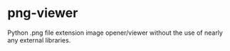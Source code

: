 # png-viewer
Python .png file extension image opener/viewer without the use of nearly any external libraries.
